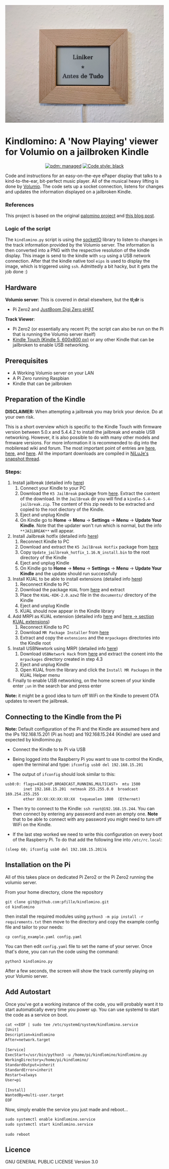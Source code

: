 ![Action Shot](/images/display.jpg)

# Kindlomino: A 'Now Playing' viewer for Volumio on a jailbroken Kindle

<p align="center">
<a href="https://pdm.fming.dev"><img alt="pdm: managed" src="https://img.shields.io/badge/pdm-managed-blueviolet"></a>
<a href="https://github.com/psf/black"><img alt="Code style: black" src="https://img.shields.io/badge/code%20style-black-000000.svg"></a>
</p>

Code and instructions for an easy-on-the-eye ePaper display that talks to a kind-to-the-ear, bit-perfect music player. All of the musical heavy lifting is done by [Volumio](https://volumio.com/en/get-started/). The code sets up a socket connection, listens for changes and updates the information displayed on a jailbroken Kindle.

### References
This project is based on the original [palomino project](https://github.com/veebch/palomino) and [this blog post](https://matthealy.com/kindle?utm_source=pocket_mylist).

### Logic of the script
The `kindlomino.py` script is using the [socketIO](https://python-socketio.readthedocs.io/en/latest/index.html) library to listen to changes in the track information provided by the Volumio server. The information is then converted into a PNG with the respective resolution of the kindle display. This image is send to the kindle with `scp` using a USB network connection. After that the kindle native tool `eips` is used to display the image, which is triggered using `ssh`. Admittedly a bit hacky, but it gets the job done :)


## Hardware
**Volumio server**:
This is covered in detail elsewhere, but the **tl;dr** is

- Pi Zero2 and [JustBoom Digi Zero pHAT ](https://shop.justboom.co/collections/raspberry-pi-audio-boards/products/justboom-digi-zero-phat)

**Track Viewer**:
- Pi Zero2 (or essentially any recent Pi; the script can also be run on the Pi that is running the Volumio server itself)
- [Kindle Touch (Kindle 5, 600x800 px)](https://wiki.mobileread.com/wiki/Kindle_Touch) or any other Kindle that can be jailbroken to enable USB networking.


## Prerequisites
- A Working Volumio server on your LAN
- A Pi Zero running Raspbian
- Kindle that can be jailbroken


## Preparation of the Kindle
**DISCLAIMER:** When attempting a jailbreak you may brick your device. Do at your own risk.

This is a short overview which is specific to the Kindle Touch with firmware version between 5.0.x and 5.4.4.2 to install the jailbreak and enable USB networking. However, it is also possible to do with many other models and frmware versions. For more information it is recommended to dig into the mobileread wiki and forum. The most important point of entries are [here](https://wiki.mobileread.com/wiki/Prefix_Index), [here](https://wiki.mobileread.com/wiki/K5_Index), and [here](https://wiki.mobileread.com/wiki/Kindle_Touch_Hacking?utm_source=pocket_mylist). All the important downloads are compiled in [NiLuJe's snapshot thread](https://www.mobileread.com/forums/showthread.php?t=225030).

### Steps:
1. Install jailbreak (detailed info [here](https://www.mobileread.com/forums/showthread.php?t=186645))
    1. Connect your Kindle to your PC
    1. Download the `K5 JailBreak` package from [here](https://www.mobileread.com/forums/showthread.php?t=225030). Extract the content of the download. In the `JailBreak` dir you will find a `kindle-5.4-jailbreak.zip`. The content of this zip needs to be extracted and copied to the root diectory of the Kindle.
    1. Eject and unplug Kindle
    1. On Kindle go to **Home** -> **Menu** -> **Settings** -> **Menu** -> **Update Your Kindle**. Note that the updater won't run which is normal, but the info `**JAILBREAK**` will appear.
1. Install Jailbreak hotfix (detailed info [here](https://www.mobileread.com/forums/showpost.php?p=3004892&postcount=1597))
    1. Reconnect Kindle to PC
    1. Download and extract the `K5 JailBreak Hotfix` package from [here](https://www.mobileread.com/forums/showthread.php?t=225030)
    1. Copy `Update_jailbreak_hotfix_1.16.N_install.bin` to the root directory of the Kindle
    1. Eject and unplug Kindle
    1. On Kindle go to **Home** -> **Menu** -> **Settings** -> **Menu** -> **Update Your Kindle** and the update should run successfully
1. Install KUAL to be able to install extensions (detailed info [here](https://www.mobileread.com/forums/showthread.php?t=203326))
    1. Reconnect Kindle to PC
    1. Download the package `KUAL` from [here](https://www.mobileread.com/forums/showthread.php?t=225030) and extract
    1. Place the `KUAL-KDK-2.0.azw2` file in the `documents/` directory of the Kindle
    1. Eject and unplug Kindle
    1. KUAL should now appear in the Kindle library
1. Add MRPI as KUAL extension (detailed info [here](https://www.mobileread.com/forums/showthread.php?t=251143) and [here -> section KUAL extensions](https://www.mobileread.com/forums/showthread.php?t=203326))
    1. Reconnect Kindle to PC
    1. Download `MR Package Installer` from [here](https://www.mobileread.com/forums/showthread.php?t=225030)
    1. Extract and copy the `extensions` and the `mrpackages` directories into the Kindle root
1. Install USBNewtork using MRPI (detailed info [here](https://www.mobileread.com/forums/showthread.php?t=251143))
    1. Download `USBNetwork Hack` from [here](https://www.mobileread.com/forums/showthread.php?t=225030) and extract the conent into the `mrpackages` directory created in step 4.3
    1. Eject and unplug Kindle
    1. Open KUAL from the library and click the `Install MR Packages` in the KUAL Helper menu
1. Finally to enable USB networking, on the home screen of your kindle enter `;un` in the search bar and press enter

**Note:** it might be a good idea to turn off WiFi on the Kindle to prevent OTA updates to revert the jailbreak.

## Connecting to the Kindle from the Pi
**Note:** Default configuration of the Pi and the Kindle are assumed here and the IPs 192.168.15.201 (Pi as host) and 192.168.15.244 (Kindle) are used and expected by kindlomino.py.

* Connect the Kindle to te Pi via USB

* Being logged into the Raspberry Pi you want to use to control the Kindle, open the terminal and type: `ifconfig usb0 del 192.168.15.201`

* The output of `ifconfig` should look similar to this:
```
usb0:0: flags=4163<UP,BROADCAST,RUNNING,MULTICAST>  mtu 1500
        inet 192.168.15.201  netmask 255.255.0.0  broadcast 169.254.255.255
        ether XX:XX:XX:XX:XX:XX  txqueuelen 1000  (Ethernet)
```

*  Then try to connect to the Kindle: `ssh root@192.168.15.244`. You can then connect by entering any password and even an empty one. **Note** that to be able to connect with any password you might need to turn off WiFi on the Kindle.

* If the last step worked we need to write this configuration on every boot of the Raspberry Pi. To do that add the following line into `/etc/rc.local`:
```
(sleep 60; ifconfig usb0 del 192.168.15.201)&
``` 


## Installation on the Pi

All of this takes place on dedicated Pi Zero2 or the Pi Zero2 running the volumio server. 

From your home directory, clone the repository 

```
git clone git@github.com:pfille/kindlomino.git
cd kindlomino
```

then install the required modules using `python3 -m pip install -r requirements.txt` then 
move to the directory and copy the example config file and tailor to your needs:
```
cp config_example.yaml config.yaml
```
You can then edit `config.yaml` file to set the name of your server.
Once that's done, you can run the code using the command:
```
python3 kindlomino.py
```
After a few seconds, the screen will show the track currently playing on your Volumio server.

## Add Autostart

Once you've got a working instance of the code, you will probably want it to start automatically every time you power up. You can use systemd to start the code as a service on boot.

```
cat <<EOF | sudo tee /etc/systemd/system/kindlomino.service
[Unit]
Description=kindlomino
After=network.target

[Service]
ExecStart=/usr/bin/python3 -u /home/pi/kindlomino/kindlomino.py
WorkingDirectory=/home/pi/kindlomino/
StandardOutput=inherit
StandardError=inherit
Restart=always
User=pi

[Install]
WantedBy=multi-user.target
EOF
```
Now, simply enable the service you just made and reboot...
```  
sudo systemctl enable kindlomino.service
sudo systemctl start kindlomino.service

sudo reboot
```
## Licence

GNU GENERAL PUBLIC LICENSE Version 3.0
 
